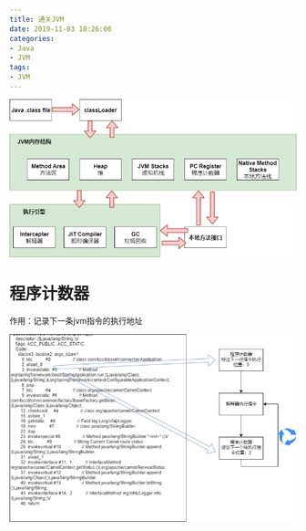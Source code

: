 ```yaml
---
title: 通关JVM
date: 2019-11-03 18:26:00
categories:
- Java
- JVM
tags:
- JVM
---
```

![](/images/jvm/1.png)

# 程序计数器
作用：记录下一条jvm指令的执行地址

![](/images/jvm/2.png)


# 